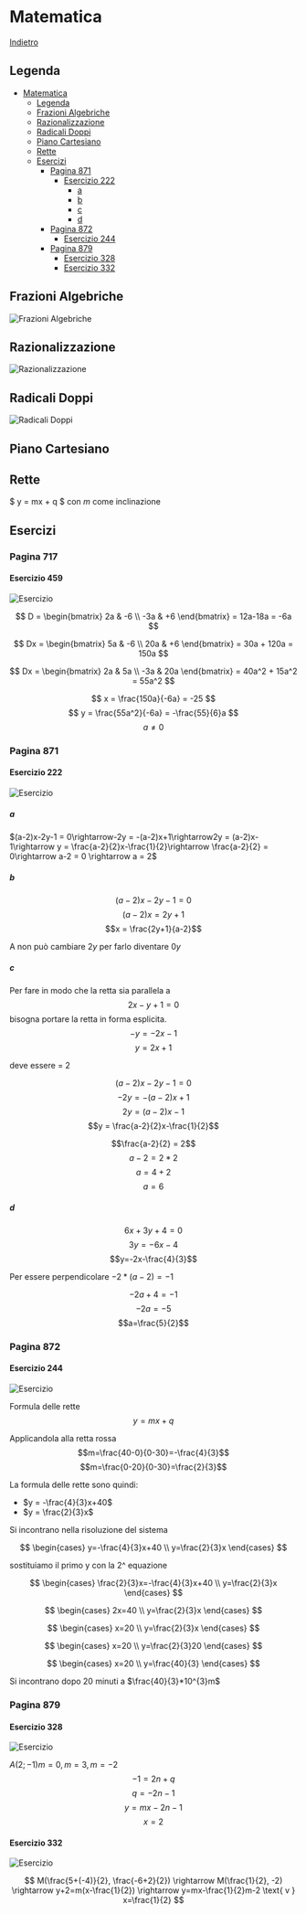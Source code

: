 # Matematica

[Indietro](./matematica.md)

## Legenda
- [Matematica](#matematica)
  - [Legenda](#legenda)
  - [Frazioni Algebriche](#frazioni-algebriche)
  - [Razionalizzazione](#razionalizzazione)
  - [Radicali Doppi](#radicali-doppi)
  - [Piano Cartesiano](#piano-cartesiano)
  - [Rette](#rette)
  - [Esercizi](#esercizi)
    - [Pagina 871](#pagina-871)
      - [Esercizio 222](#esercizio-222)
        - [a](#a)
        - [b](#b)
        - [c](#c)
        - [d](#d)
    - [Pagina 872](#pagina-872)
      - [Esercizio 244](#esercizio-244)
    - [Pagina 879](#pagina-879)
      - [Esercizio 328](#esercizio-328)
      - [Esercizio 332](#esercizio-332)


## Frazioni Algebriche
![Frazioni Algebriche](./algebra/frazioni-algebriche.png)

## Razionalizzazione
![Razionalizzazione](./algebra/razionalizzazione.png)

## Radicali Doppi
![Radicali Doppi](./algebra/radicali-doppi.png)

## Piano Cartesiano
## Rette
$ y = mx + q $
con $m$ come inclinazione

## Esercizi

### Pagina 717
#### Esercizio 459
![Esercizio](./algebra/717.459.png)

$$ 
D =
\begin{bmatrix} 
2a & -6
\\
-3a & +6
\end{bmatrix}
= 12a-18a = -6a
$$

$$
Dx =
\begin{bmatrix}
5a & -6
\\
20a & +6
\end{bmatrix}
= 30a + 120a = 150a
$$

$$
Dx =
\begin{bmatrix}
2a & 5a
\\
-3a & 20a
\end{bmatrix}
= 40a^2 + 15a^2 = 55a^2
$$

$$ x = \frac{150a}{-6a} = -25 $$
$$ y = \frac{55a^2}{-6a} = -\frac{55}{6}a $$
$$ a \ne 0 $$
### Pagina 871
#### Esercizio 222
![Esercizio](./algebra/871.222.png)
##### a
$(a-2)x-2y-1 = 0\rightarrow-2y = -(a-2)x+1\rightarrow2y = (a-2)x-1\rightarrow y = \frac{a-2}{2}x-\frac{1}{2}\rightarrow \frac{a-2}{2} = 0\rightarrow a-2 = 0 \rightarrow a = 2$

##### b
$$(a-2)x-2y-1 = 0$$
$$(a-2)x = 2y+1$$
$$x = \frac{2y+1}{a-2}$$

A non può cambiare $2y$ per farlo diventare $0y$

##### c
Per fare in modo che la retta sia parallela a 
$$2x-y+1=0$$
bisogna portare la retta in forma esplicita.
$$-y=-2x-1$$
$$y=2x+1$$

deve essere = 2

$$(a-2)x-2y-1 = 0$$
$$-2y = -(a-2)x+1$$
$$2y = (a-2)x-1$$
$$y = \frac{a-2}{2}x-\frac{1}{2}$$

$$\frac{a-2}{2} = 2$$
$$a-2 = 2*2$$
$$a = 4+2$$
$$a = 6$$

##### d
$$6x+3y+4=0$$
$$3y=-6x-4$$
$$y=-2x-\frac{4}{3}$$

Per essere perpendicolare $-2  * (a-2) = -1$

$$-2a+4=-1$$
$$-2a=-5$$
$$a=\frac{5}{2}$$

### Pagina 872
#### Esercizio 244
![Esercizio](algebra/872.244.png)

Formula delle rette
$$
y=mx+q
$$

Applicandola alla retta rossa
$$m=\frac{40-0}{0-30}=-\frac{4}{3}$$
$$m=\frac{0-20}{0-30}=\frac{2}{3}$$

La formula delle rette sono quindi:
- $y = -\frac{4}{3}x+40$
- $y = \frac{2}{3}x$

Si incontrano nella risoluzione del sistema

$$
\begin{cases}
y=-\frac{4}{3}x+40
\\
y=\frac{2}{3}x
\end{cases}
$$

sostituiamo il primo y con la 2^ equazione

$$
\begin{cases}
\frac{2}{3}x=-\frac{4}{3}x+40
\\
y=\frac{2}{3}x
\end{cases}
$$

$$
\begin{cases}
2x=40
\\
y=\frac{2}{3}x
\end{cases}
$$

$$
\begin{cases}
x=20
\\
y=\frac{2}{3}x
\end{cases}
$$

$$
\begin{cases}
x=20
\\
y=\frac{2}{3}20
\end{cases}
$$

$$
\begin{cases}
x=20
\\
y=\frac{40}{3}
\end{cases}
$$

Si incontrano dopo 20 minuti a $\frac{40}{3}*10^{3}m$

### Pagina 879
#### Esercizio 328
![Esercizio](./algebra/879.328.png)

$A(2;-1) m=0, m=3, m=-2$
$$ -1=2n+q $$
$$ q=-2n-1 $$
$$ y=mx-2n-1 $$
$$ x=2 $$

#### Esercizio 332
![Esercizio](./algebra/879.332.png)

$$ M(\frac{5+(-4)}{2}, \frac{-6+2}{2}) \rightarrow M(\frac{1}{2}, -2) \rightarrow y+2=m(x-\frac{1}{2}) \rightarrow y=mx-\frac{1}{2}m-2 \text{ v } x=\frac{1}{2} $$